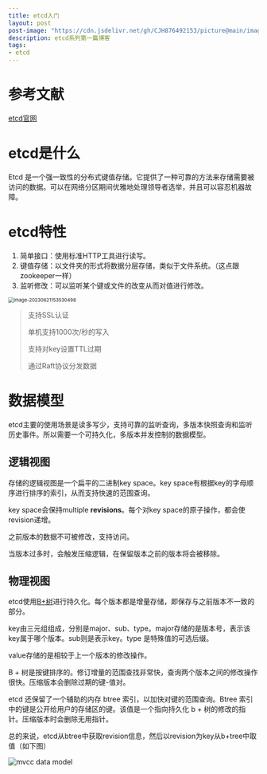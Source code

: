 ```yaml
---
title: etcd入门
layout: post
post-image: "https://cdn.jsdelivr.net/gh/CJH876492153/picture@main/image-20230621152335006.png"
description: etcd系列第一篇博客
tags:
- etcd
---
```


# 参考文献
[etcd官网](https://etcd.io/)

# etcd是什么

Etcd 是一个强一致性的分布式键值存储。它提供了一种可靠的方法来存储需要被访问的数据。可以在网络分区期间优雅地处理领导者选举，并且可以容忍机器故障。

# etcd特性

1. 简单接口：使用标准HTTP工具进行读写。
2. 键值存储：以文件夹的形式将数据分层存储，类似于文件系统。（这点跟zookeeper一样）
3. 监听修改：可以监听某个键或文件的改变从而对值进行修改。

<img src="https://cdn.jsdelivr.net/gh/CJH876492153/picture@main/image-20230621153530498.png" alt="image-20230621153530498" style="zoom: 67%;" />

> 支持SSL认证
>
> 单机支持1000次/秒的写入
>
> 支持对key设置TTL过期
>
> 通过Raft协议分发数据

# 数据模型

etcd主要的使用场景是读多写少，支持可靠的监听查询，多版本快照查询和监听历史事件。所以需要一个可持久化，多版本并发控制的数据模型。

## 逻辑视图

存储的逻辑视图是一个扁平的二进制key space。key space有根据key的字母顺序进行排序的索引，从而支持快速的范围查询。

key space会保持multiple **revisions**。每个对key space的原子操作，都会使revision递增。

之前版本的数据不可被修改，支持访问。

当版本过多时，会触发压缩逻辑，在保留版本之前的版本将会被移除。

## 物理视图

etcd使用[B+树](https://en.wikipedia.org/wiki/B%2B_tree)进行持久化。每个版本都是增量存储，即保存与之前版本不一致的部分。

key由三元组组成，分别是major、sub、type。major存储的是版本号，表示该key属于哪个版本。sub则是表示key。type 是特殊值的可选后缀。

value存储的是相较于上一个版本的修改操作。

B + 树是按键排序的。修订增量的范围查找非常快，查询两个版本之间的修改操作很快。压缩版本会删除过期的键-值对。

etcd 还保留了一个辅助的内存 btree 索引，以加快对键的范围查询。Btree 索引中的键是公开给用户的存储区的键。该值是一个指向持久化 b + 树的修改的指针。压缩版本时会删除无用指针。

总的来说，etcd从btree中获取revision信息，然后以revision为key从b+tree中取值（如下图）

![mvcc data model](https://etcd.io/docs/v3.5/learning/img/data-model-figure-01.png)

